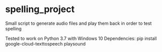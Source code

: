 # spelling_project
Small script to generate audio files and play them back in order to test spelling

Tested to work on Python 3.7 with Windows 10
Dependencies:
pip install google-cloud-texttospeech playsound
